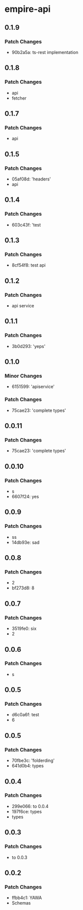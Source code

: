 # empire-api

## 0.1.9

### Patch Changes

-   90b2a5a: ts-rest implementation

## 0.1.8

### Patch Changes

-   api
-   fetcher

## 0.1.7

### Patch Changes

-   api

## 0.1.5

### Patch Changes

-   05af08d: 'headers'
-   api

## 0.1.4

### Patch Changes

-   603c43f: 'test

## 0.1.3

### Patch Changes

-   8cf54f8: test api

## 0.1.2

### Patch Changes

-   api service

## 0.1.1

### Patch Changes

-   3b0d293: 'yeps'

## 0.1.0

### Minor Changes

-   6151599: 'apiservice'

### Patch Changes

-   75cae23: 'complete types'

## 0.0.11

### Patch Changes

-   75cae23: 'complete types'

## 0.0.10

### Patch Changes

-   s
-   6607f24: yes

## 0.0.9

### Patch Changes

-   ss
-   14db93e: sad

## 0.0.8

### Patch Changes

-   2
-   bf273d8: 8

## 0.0.7

### Patch Changes

-   3519fe0: six
-   2

## 0.0.6

### Patch Changes

-   s

## 0.0.5

### Patch Changes

-   d6c0a6f: test
-   6

## 0.0.5

### Patch Changes

-   70fbe3c: 'folderding'
-   641d0b4: types

## 0.0.4

### Patch Changes

-   299e066: to 0.0.4
-   197f6ce: types
-   types

## 0.0.3

### Patch Changes

-   to 0.0.3

## 0.0.2

### Patch Changes

-   ffbb4c1: YAWA
-   Schemas
